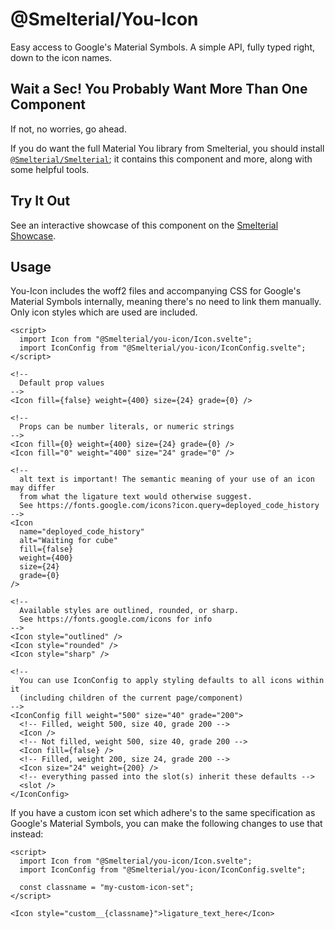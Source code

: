 [`@Smelterial/Smelterial`]: https://npmjs.com/package/@smelterial/smelterial
[Smelterial Showcase]: https://smelterial.dev/showcase/you-icon

# @Smelterial/You-Icon

Easy access to Google's Material Symbols. A simple API, fully typed right,
down to the icon names.

## Wait a Sec! You Probably Want More Than One Component

If not, no worries, go ahead.

If you do want the full Material You library from Smelterial, you should install
[`@Smelterial/Smelterial`]; it contains this component and more, along with some helpful tools.

## Try It Out

See an interactive showcase of this component on the [Smelterial Showcase].

## Usage

You-Icon includes the woff2 files and accompanying CSS for Google's Material Symbols internally,
meaning there's no need to link them manually. Only icon styles which are used are included.

```svelte
<script>
  import Icon from "@Smelterial/you-icon/Icon.svelte";
  import IconConfig from "@Smelterial/you-icon/IconConfig.svelte";
</script>

<!--
  Default prop values
-->
<Icon fill={false} weight={400} size={24} grade={0} />

<!--
  Props can be number literals, or numeric strings
-->
<Icon fill={0} weight={400} size={24} grade={0} />
<Icon fill="0" weight="400" size="24" grade="0" />

<!--
  alt text is important! The semantic meaning of your use of an icon may differ
  from what the ligature text would otherwise suggest.
  See https://fonts.google.com/icons?icon.query=deployed_code_history
-->
<Icon
  name="deployed_code_history"
  alt="Waiting for cube"
  fill={false}
  weight={400}
  size={24}
  grade={0}
/>

<!--
  Available styles are outlined, rounded, or sharp.
  See https://fonts.google.com/icons for info
-->
<Icon style="outlined" />
<Icon style="rounded" />
<Icon style="sharp" />

<!--
  You can use IconConfig to apply styling defaults to all icons within it
  (including children of the current page/component)
-->
<IconConfig fill weight="500" size="40" grade="200">
  <!-- Filled, weight 500, size 40, grade 200 -->
  <Icon />
  <!-- Not filled, weight 500, size 40, grade 200 -->
  <Icon fill={false} />
  <!-- Filled, weight 200, size 24, grade 200 -->
  <Icon size="24" weight={200} />
  <!-- everything passed into the slot(s) inherit these defaults -->
  <slot />
</IconConfig>
```

If you have a custom icon set which adhere's to the same specification as Google's Material Symbols,
you can make the following changes to use that instead:

```svelte
<script>
  import Icon from "@Smelterial/you-icon/Icon.svelte";
  import IconConfig from "@Smelterial/you-icon/IconConfig.svelte";

  const classname = "my-custom-icon-set";
</script>

<Icon style="custom__{classname}">ligature_text_here</Icon>
```
